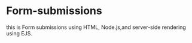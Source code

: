 # Form-submissions
this is Form submissions using HTML, Node.js,and server-side rendering using EJS.
